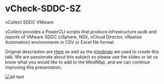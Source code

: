 # vCheck-SDDC-SZ
vCollect SDDC VMware


vCollect provides a PowerCLI scripts that produce infrastructure audit and reports of VMware SDDC (vSphere, NSX, vCloud DIrector, vRealize Automation) environments in CSV or Excel file format. 

Original description are [Here](https://github.com/szemmali/vCollect-SDDC-SZ/blob/master/vCheck-SDDC-vmware-v01.html) as well as the [mindmap](https://github.com/szemmali/vCollect-SDDC-SZ/blob/master/vCheck-SDDC-vmware-v06.jpeg) we used to create this talk. We are passionate about this subject so please use the slides or let us know what you would like to add to the MindMap, and we can continue improving this presentation.

![alt text](https://github.com/szemmali/vCollect-SDDC-SZ/blob/master/vCheck-SDDC-vmware-v06.jpeg)
